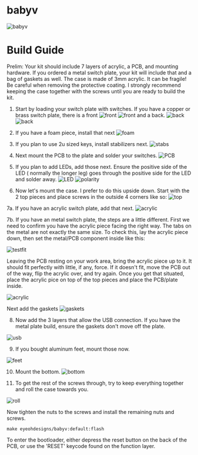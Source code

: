 # babyv

![babyv](https://i.imgur.com/iRUm9I5.jpg)

# Build Guide

Prelim: Your kit should include 7 layers of acrylic, a PCB, and mounting hardware. If you ordered a metal switch plate, your kit will include that and a bag of gaskets as well. The case is made of 3mm acrylic. It can be fragile! Be careful when removing the protective coating. I strongly recommend keeping the case together with the screws until you are ready to build the kit.

1. Start by loading your switch plate with switches. If you have a copper or brass switch plate, there is a front ![front](https://imgur.com/Xw7RRG9.jpg)
![front](https://imgur.com/fmvCMpN.jpg)
and a back. ![back](https://imgur.com/rO5r1PT.jpg)
![back](https://imgur.com/pNwvtZ9.jpg)

2. If you have a foam piece, install that next
![foam](https://imgur.com/NCm9kff.jpg)

3. If you plan to use 2u sized keys, install stabilizers next.
![stabs](https://i.imgur.com/k5sBkhG.jpg)

4. Next mount the PCB to the plate and solder your switches.
![PCB](https://imgur.com/Y6cZu9N.jpg)

5. If you plan to add LEDs, add those next. Ensure the positive side of the LED ( normally the longer leg) goes through the positive side for the LED and solder away.
![LED](https://imgur.com/5lwgMsH.jpg)
![polarity](https://imgur.com/WsaDuD6.jpg)

6. Now let's mount the case. I prefer to do this upside down. Start with the 2 top pieces and place screws in the outside 4 corners like so:
![top](https://imgur.com/yG30xCY.jpg)

7a. If you have an acrylic switch plate, add that next. 
![acrylic](https://imgur.com/gzaugVM.jpg)

7b. If you have an metal switch plate, the steps are a little different. First we need to confirm you have the acrylic piece facing the right way. The tabs on the metal are not exactly the same size. To check this, lay the acrylic piece down, then set the metal/PCB component inside like this:

![testfit](https://imgur.com/YXshQl6.jpg)

Leaving the PCB resting on your work area, bring the acrylic piece up to it. It should fit perfectly with little, if any, force. If it doesn't fit, move the PCB out of the way, flip the acrylic over, and try again. Once you get that situated, place the acrylic pice on top of the top pieces and place the PCB/plate inside.

![acrylic](https://imgur.com/KOWSrOL.jpg)

Next add the gaskets
![gaskets](https://imgur.com/OHPtqJ7.jpg)

8. Now add the 3 layers that allow the USB connection. If you have the metal plate build, ensure the gaskets don't move off the plate.

![usb](https://imgur.com/hCiRfFA.jpg)

9. If you bought aluminum feet, mount those now.

![feet](https://imgur.com/W8YwxPt.jpg)

10. Mount the bottom. 
![bottom](https://imgur.com/LYYBUjU.jpg)

11. To get the rest of the screws through, try to keep everything together and roll the case towards you.

![roll](https://imgur.com/ZvjLUCI.jpg)

Now tighten the nuts to the screws and install the remaining nuts and screws.

    make eyeohdesigns/babyv:default:flash
   
To enter the bootloader, either depress the reset button on the back of the PCB, or use the 'RESET' keycode found on the function layer.

